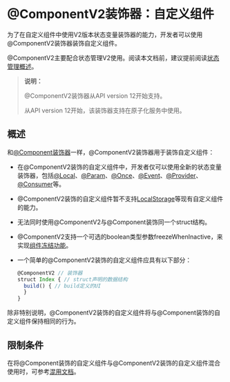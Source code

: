 # \@ComponentV2装饰器：自定义组件
<!--Kit: ArkUI-->
<!--Subsystem: ArkUI-->
<!--Owner: @jiyujia926-->
<!--Designer: @s10021109-->
<!--Tester: @TerryTsao-->
<!--Adviser: @zhang_yixin13-->

为了在自定义组件中使用V2版本状态变量装饰器的能力，开发者可以使用\@ComponentV2装饰器装饰自定义组件。

\@ComponentV2主要配合状态管理V2使用。阅读本文档前，建议提前阅读[状态管理概述](./arkts-state-management-overview.md)。

>**说明：**
>
> \@ComponentV2装饰器从API version 12开始支持。
>
> 从API version 12开始，该装饰器支持在原子化服务中使用。


## 概述

和[\@Component装饰器](arkts-create-custom-components.md#component)一样，\@ComponentV2装饰器用于装饰自定义组件：

- 在\@ComponentV2装饰的自定义组件中，开发者仅可以使用全新的状态变量装饰器，包括[\@Local](arkts-new-local.md)、[\@Param](arkts-new-param.md)、[\@Once](arkts-new-once.md)、[\@Event](arkts-new-event.md)、[\@Provider](arkts-new-Provider-and-Consumer.md)、[\@Consumer](arkts-new-Provider-and-Consumer.md)等。
- \@ComponentV2装饰的自定义组件暂不支持[LocalStorage](arkts-localstorage.md)等现有自定义组件的能力。
- 无法同时使用\@ComponentV2与\@Component装饰同一个struct结构。
- \@ComponentV2支持一个可选的boolean类型参数freezeWhenInactive，来实现[组件冻结功能](arkts-custom-components-freezeV2.md)。

- 一个简单的\@ComponentV2装饰的自定义组件应具有以下部分：

    ```ts
    @ComponentV2 // 装饰器
    struct Index { // struct声明的数据结构
      build() { // build定义的UI
      }
    }
    ```

除非特别说明，\@ComponentV2装饰的自定义组件将与\@Component装饰的自定义组件保持相同的行为。

## 限制条件

在将\@Component装饰的自定义组件与\@ComponentV2装饰的自定义组件混合使用时，可参考[混用文档](./arkts-custom-component-mixed-scenarios.md)。
